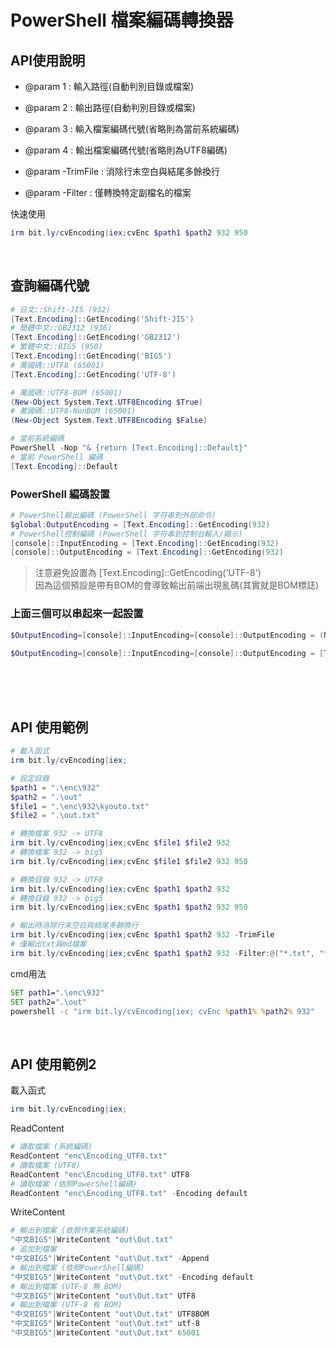 PowerShell 檔案編碼轉換器
===

## API使用說明
- @param 1 : 輸入路徑(自動判別目錄或檔案)
- @param 2 : 輸出路徑(自動判別目錄或檔案)
- @param 3 : 輸入檔案編碼代號(省略則為當前系統編碼)
- @param 4 : 輸出檔案編碼代號(省略則為UTF8編碼)

- @param -TrimFile : 消除行末空白與結尾多餘換行
- @param -Filter   : 僅轉換特定副檔名的檔案


快速使用

```ps1
irm bit.ly/cvEncoding|iex;cvEnc $path1 $path2 932 950
```


<br>

## 查詢編碼代號

```ps1
# 日文::Shift-JIS (932)
[Text.Encoding]::GetEncoding('Shift-JIS')
# 簡體中文::GB2312 (936)
[Text.Encoding]::GetEncoding('GB2312')
# 繁體中文::BIG5 (950)
[Text.Encoding]::GetEncoding('BIG5')
# 萬國碼::UTF8 (65001)
[Text.Encoding]::GetEncoding('UTF-8')

# 萬國碼::UTF8-BOM (65001)
(New-Object System.Text.UTF8Encoding $True)
# 萬國碼::UTF8-NonBOM (65001)
(New-Object System.Text.UTF8Encoding $False)

# 當前系統編碼
PowerShell -Nop "& {return [Text.Encoding]::Default}"
# 當前 PowerShell 編碼
[Text.Encoding]::Default
```

### PowerShell 編碼設置
```ps1
# PowerShell輸出編碼 (PowerShell 字符串到外部命令)
$global:OutputEncoding = [Text.Encoding]::GetEncoding(932)
# PowerShell控制編碼 (PowerShell 字符串到控制台輸入/顯示)
[console]::InputEncoding = [Text.Encoding]::GetEncoding(932)
[console]::OutputEncoding = [Text.Encoding]::GetEncoding(932)
```

> 注意避免設置為 [Text.Encoding]::GetEncoding('UTF-8')   
> 因為這個預設是帶有BOM的會導致輸出前端出現亂碼(其實就是BOM標誌)  


### 上面三個可以串起來一起設置
```ps1
$OutputEncoding=[console]::InputEncoding=[console]::OutputEncoding = (New-Object Text.UTF8Encoding $False)
```

```ps1
$OutputEncoding=[console]::InputEncoding=[console]::OutputEncoding = [Text.Encoding]::GetEncoding(932)
```



<br><br><br>

## API 使用範例

``` ps1
# 載入函式
irm bit.ly/cvEncoding|iex; 

# 設定目錄
$path1 = ".\enc\932"
$path2 = ".\out"
$file1 = ".\enc\932\kyouto.txt"
$file2 = ".\out.txt"

# 轉換檔案 932 -> UTF8
irm bit.ly/cvEncoding|iex;cvEnc $file1 $file2 932
# 轉換檔案 932 -> big5
irm bit.ly/cvEncoding|iex;cvEnc $file1 $file2 932 950

# 轉換目錄 932 -> UTF8
irm bit.ly/cvEncoding|iex;cvEnc $path1 $path2 932
# 轉換目錄 932 -> big5
irm bit.ly/cvEncoding|iex;cvEnc $path1 $path2 932 950

# 輸出時消除行末空白與結尾多餘換行
irm bit.ly/cvEncoding|iex;cvEnc $path1 $path2 932 -TrimFile
# 僅輸出txt與md檔案
irm bit.ly/cvEncoding|iex;cvEnc $path1 $path2 932 -Filter:@("*.txt", "*.md")

```

cmd用法

```bat
SET path1=".\enc\932"
SET path2=".\out"
powershell -c "irm bit.ly/cvEncoding|iex; cvEnc %path1% %path2% 932"

```

<br>

## API 使用範例2
載入函式
```ps1
irm bit.ly/cvEncoding|iex; 
```

ReadContent
```ps1
# 讀取檔案 (系統編碼)
ReadContent "enc\Encoding_UTF8.txt"
# 讀取檔案 (UTF8)
ReadContent "enc\Encoding_UTF8.txt" UTF8
# 讀取檔案 (依照PowerShell編碼)
ReadContent "enc\Encoding_UTF8.txt" -Encoding default
```

WriteContent
```ps1
# 輸出到檔案 (依照作業系統編碼)
"中文BIG5"|WriteContent "out\Out.txt"
# 追加到檔案
"中文BIG5"|WriteContent "out\Out.txt" -Append
# 輸出到檔案 (依照PowerShell編碼)
"中文BIG5"|WriteContent "out\Out.txt" -Encoding default
# 輸出到檔案 (UTF-8 無 BOM)
"中文BIG5"|WriteContent "out\Out.txt" UTF8
# 輸出到檔案 (UTF-8 有 BOM)
"中文BIG5"|WriteContent "out\Out.txt" UTF8BOM
"中文BIG5"|WriteContent "out\Out.txt" utf-8
"中文BIG5"|WriteContent "out\Out.txt" 65001
```
